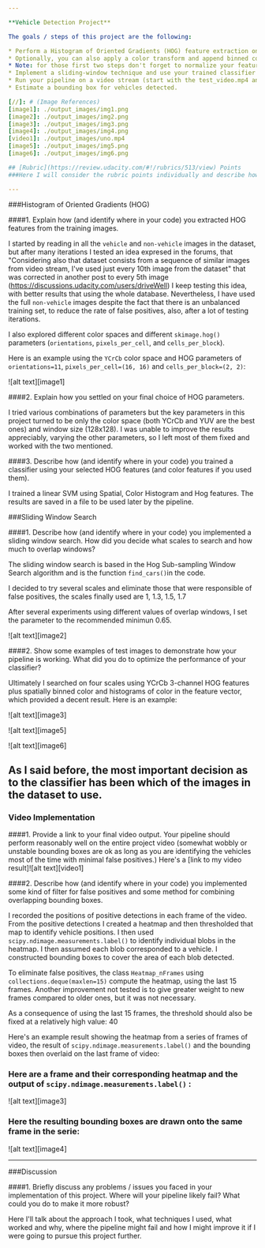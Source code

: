 ```yaml
---

**Vehicle Detection Project**

The goals / steps of this project are the following:

* Perform a Histogram of Oriented Gradients (HOG) feature extraction on a labeled training set of images and train a classifier Linear SVM classifier
* Optionally, you can also apply a color transform and append binned color features, as well as histograms of color, to your HOG feature vector. 
* Note: for those first two steps don't forget to normalize your features and randomize a selection for training and testing.
* Implement a sliding-window technique and use your trained classifier to search for vehicles in images.
* Run your pipeline on a video stream (start with the test_video.mp4 and later implement on full project_video.mp4) and create a heat map of recurring detections frame by frame to reject outliers and follow detected vehicles.
* Estimate a bounding box for vehicles detected.

[//]: # (Image References)
[image1]: ./output_images/img1.png
[image2]: ./output_images/img2.png
[image3]: ./output_images/img3.png
[image4]: ./output_images/img4.png
[video1]: ./output_images/uno.mp4
[image5]: ./output_images/img5.png
[image6]: ./output_images/img6.png

## [Rubric](https://review.udacity.com/#!/rubrics/513/view) Points
###Here I will consider the rubric points individually and describe how I addressed each point in my implementation.  

---
```


###Histogram of Oriented Gradients (HOG)

####1. Explain how (and identify where in your code) you extracted HOG features from the training images.

I started by reading in all the `vehicle` and `non-vehicle` images in the dataset, but after many iterations I tested an idea expresed in the forums, that "Considering also that dataset consists from a sequence of similar images from video stream, I've used just every 10th image from the dataset" that was corrected in another post to every 5th image (https://discussions.udacity.com/users/driveWell) I keep testing this idea, with better results that using the whole database. Nevertheless, I have used the full `non-vehicle` images despite the fact that there is an unbalanced training set, to reduce the rate of false positives, also, after a lot of testing iterations.

I also explored different color spaces and different `skimage.hog()` parameters (`orientations`, `pixels_per_cell`, and `cells_per_block`). 

Here is an example using the `YCrCb` color space and HOG parameters of `orientations=11`, `pixels_per_cell=(16, 16)` and `cells_per_block=(2, 2)`:


![alt text][image1]

####2. Explain how you settled on your final choice of HOG parameters.

I tried various combinations of parameters but the key parameters in this project turned to be only the color space (both YCrCb and YUV are the best ones) and window size (128x128). I was unable to improve the results appreciably, varying the other parameters, so I left most of them fixed and worked with the two mentioned.

####3. Describe how (and identify where in your code) you trained a classifier using your selected HOG features (and color features if you used them).

I trained a linear SVM using Spatial, Color Histogram and Hog features. The results are saved in a file to be used later by the pipeline.

###Sliding Window Search

####1. Describe how (and identify where in your code) you implemented a sliding window search.  How did you decide what scales to search and how much to overlap windows?

The sliding window search is based in the Hog Sub-sampling Window Search algorithm and is the function `find_cars()`in the code. 

I decided to try several scales and eliminate those that were responsible of false positives, the scales finally used are 1, 1.3, 1.5, 1.7

After several experiments using different values of overlap windows, I set the parameter to the recommended minimun 0.65.

![alt text][image2]

####2. Show some examples of test images to demonstrate how your pipeline is working.  What did you do to optimize the performance of your classifier?

Ultimately I searched on four scales using YCrCb 3-channel HOG features plus spatially binned color and histograms of color in the feature vector, which provided a decent result.  Here is an example:

![alt text][image3]

![alt text][image5]

![alt text][image6]


As I said before, the most important decision as to the classifier has been which of the images in the dataset to use.
---

### Video Implementation

####1. Provide a link to your final video output.  Your pipeline should perform reasonably well on the entire project video (somewhat wobbly or unstable bounding boxes are ok as long as you are identifying the vehicles most of the time with minimal false positives.)
Here's a [link to my video result]![alt text][video1]


####2. Describe how (and identify where in your code) you implemented some kind of filter for false positives and some method for combining overlapping bounding boxes.

I recorded the positions of positive detections in each frame of the video.  From the positive detections I created a heatmap and then thresholded that map to identify vehicle positions.  I then used `scipy.ndimage.measurements.label()` to identify individual blobs in the heatmap.  I then assumed each blob corresponded to a vehicle.  I constructed bounding boxes to cover the area of each blob detected.

To eliminate false positives, the class `Heatmap_nFrames` using `collections.deque(maxlen=15)` compute the heatmap, using the last 15 frames. Another improvement not tested is to give greater weight to new frames compared to older ones, but it was not necessary.

As a consequence of using the last 15 frames, the threshold should also be fixed at a relatively high value: 40

Here's an example result showing the heatmap from a series of frames of video, the result of `scipy.ndimage.measurements.label()` and the bounding boxes then overlaid on the last frame of video:

### Here are a frame and their corresponding heatmap and the output of `scipy.ndimage.measurements.label()`  :

![alt text][image3]


### Here the resulting bounding boxes are drawn onto the same frame in the serie:
![alt text][image4]



---

###Discussion

####1. Briefly discuss any problems / issues you faced in your implementation of this project.  Where will your pipeline likely fail?  What could you do to make it more robust?

Here I'll talk about the approach I took, what techniques I used, what worked and why, where the pipeline might fail and how I might improve it if I were going to pursue this project further.  

